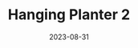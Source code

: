 ---
title: Hanging Planter 2
subtitle: 
layout: default
modal-id: 17
date: 2023-08-31
img: video
vid: hanging-planter2.mp4
thumbnail: hanging-planter2-thumbnail.png
alt: image-alt
price: Between NAf 55 and NAf 500 depending on size and design
size: Meduim
description: Elevate Your Green Space with Grace. A Gourd Transformed into a Chic Hanging Planter, Combining Artistic Flair and Functionality to Showcase Your Plants in a Stylish and Unique Way.
tags: planter
---
